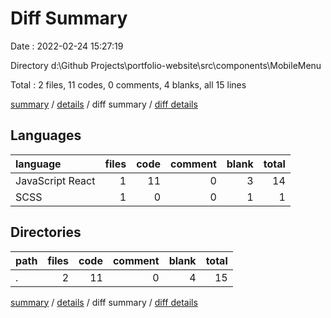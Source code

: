 # Diff Summary

Date : 2022-02-24 15:27:19

Directory d:\Github Projects\portfolio-website\src\components\MobileMenu

Total : 2 files,  11 codes, 0 comments, 4 blanks, all 15 lines

[summary](results.md) / [details](details.md) / diff summary / [diff details](diff-details.md)

## Languages
| language | files | code | comment | blank | total |
| :--- | ---: | ---: | ---: | ---: | ---: |
| JavaScript React | 1 | 11 | 0 | 3 | 14 |
| SCSS | 1 | 0 | 0 | 1 | 1 |

## Directories
| path | files | code | comment | blank | total |
| :--- | ---: | ---: | ---: | ---: | ---: |
| . | 2 | 11 | 0 | 4 | 15 |

[summary](results.md) / [details](details.md) / diff summary / [diff details](diff-details.md)